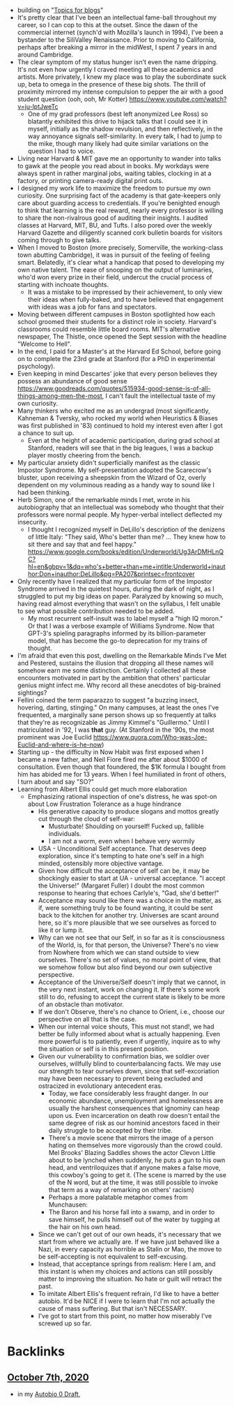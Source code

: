 - building on "[Topics for blogs](<Topics for blogs.md>)"
- It's pretty clear that I've been an intellectual fame-ball throughout my career, so I can cop to this at the outset. Since the dawn of the commercial internet (synch'd with Mozilla's launch in 1994), I've been a bystander to the SiliValley Renaissance. Prior to moving to California, perhaps after breaking a mirror in the midWest, I spent 7 years in and around Cambridge.
- The clear symptom of my status hunger isn't even the name dripping. It's not even how urgently I craved meeting all these academics and artists. More privately, I knew my place was to play the subordinate suck up, beta to omega in the presence of these big shots. The thrill of proximity mirrored my intense compulsion to pepper the air with a good student question (ooh, ooh, Mr Kotter) https://www.youtube.com/watch?v=ju-lptJweTc
    - One of my grad professors (best left anonymized Lee Ross) so blatantly exhibited this drive to hijack talks that I could see it in myself, initially as the shadow revulsion, and then reflectively, in the way annoyance signals self-similarity. In every talk, I had to jump to the mike, though many likely had quite similar variations on the question I had to voice.
- Living near Harvard & MIT gave me an opportunity to wander into talks to gawk at the people you read about in books. My workdays were always spent in rather marginal jobs, waiting tables, clocking in at a factory, or printing camera-ready digital print outs. 
- I designed my work life to maximize the freedom to pursue my own curiosity. One surprising fact of the academy is that gate-keepers only care about guarding access to credentials. If you're benighted enough to think that learning is the real reward, nearly every professor is willing to share the non-rivalrous good of auditing their insights. I audited classes at Harvard, MIT, BU, and Tufts. I also pored over the weekly Harvard Gazette and diligently scanned cork bulletin boards for visitors coming through to give talks. 
- When I moved to Boston (more precisely, Somerville, the working-class town abutting Cambridge), it was in pursuit of the feeling of feeling smart. Belatedly, it's clear what a handicap that posed to developing my own native talent. The ease of snooping on the output of luminaries, who'd won every prize in their field, undercut the crucial process of starting with inchoate thoughts. 
    - It was a mistake to be impressed by their achievement, to only view their ideas when fully-baked, and to have believed that engagement with ideas was a job for fans and spectators. 
- Moving between different campuses in Boston spotlighted how each school groomed their students for a distinct role in society. Harvard's classrooms could resemble little board rooms. MIT's alternative newspaper, The Thistle, once opened the Sept session with the headline "Welcome to Hell".
- In the end, I paid for a Master's at the Harvard Ed School, before going on to complete the 23rd grade at Stanford (for a PhD in experimental psychology).
- Even keeping in mind Descartes' joke that every person believes they possess an abundance of good sense https://www.goodreads.com/quotes/515934-good-sense-is-of-all-things-among-men-the-most, I can't fault the intellectual taste of my own curiosity. 
- Many thinkers who excited me as an undergrad (most significantly, Kahneman & Tversky, who rocked my world when Heuristics & Biases was first published in '83) continued to hold my interest even after I got a chance to suit up. 
    - Even at the height of academic participation, during grad school at Stanford, readers will see that in the big leagues, I was a backup player mostly cheering from the bench. 
- My particular anxiety didn't superficially manifest as the classic Impostor Syndrome. My self-presentation adopted the Scarecrow's bluster, upon receiving a sheepskin from the Wizard of Oz, overly dependent on my voluminous reading as a handy way to sound like I had been thinking. 
- Herb Simon, one of the remarkable minds I met, wrote in his autobiography that an intellectual was somebody who thought that their professors were normal people. My hyper-verbal intellect deflected my insecurity. 
    - I thought I recognized myself in DeLillo's description of the denizens of little Italy: "They said, Who's better than me? ... They knew how to sit there and say that and feel happy." https://www.google.com/books/edition/Underworld/Ug3ArDMHLnQC?hl=en&gbpv=1&dq=who's+better+than+me+intitle:Underworld+inauthor:Don+inauthor:DeLillo&pg=PA207&printsec=frontcover
- Only recently have I realized that my particular form of the Impostor Syndrome arrived in the quietest hours, during the dark of night, as I struggled to put my big ideas on paper. Paralyzed by knowing so much, having read almost everything that wasn't on the syllabus, I felt unable to see what possible contribution needed to be added. 
    - My most recurrent self-insult was to label myself a "high IQ moron." Or that I was a verbose example of Williams Syndrome. Now that GPT-3's spieling paragraphs informed by its billion-parameter model, that has become the go-to deprecation for my trains of thought.
- I'm afraid that even this post, dwelling on the Remarkable Minds I've Met and Pestered, sustains the illusion that dropping all these names will somehow earn me some distinction. Certainly I collected all these encounters motivated in part by the ambition that others' particular genius might infect me. Why record all these anecdotes of big-brained sightings? 
- Fellini coined the term paparazzo to suggest "a buzzing insect, hovering, darting, stinging." On many campuses, at least the ones I've frequented, a marginally sane person shows up so frequently at talks that they're as recognizable as Jimmy Kimmel's "Guillermo." Until I matriculated in '92, I was __that__ guy. (At Stanford in the '90s, the most prominent was Joe Euclid https://www.quora.com/Who-was-Joe-Euclid-and-where-is-he-now) 
- Starting up - the difficulty in Now Habit was first exposed when I became a new father, and Neil Fiore fired me after about $1000 of consultation. Even though that foundered, the $1K formula I bought from him has abided me for 13 years. When I feel humiliated in front of others, I turn about and say "SO?"
- Learning from Albert Ellis could get much more elaboration
    - Emphasizing rational inspection of one's distress, he was spot-on about Low Frustration Tolerance as a huge hindrance
        - His generative capacity to produce slogans and mottos greatly cut through the cloud of self-war:
            - Musturbate! Shoulding on yourself! Fucked up, fallible individuals. 
            - I am not a worm, even when I behave very wormily
        - USA - Unconditional Self acceptance. That deserves deep exploration, since it's tempting to hate one's self in a high minded, ostensibly more objective vantage.
        - Given how difficult the acceptance of self can be, it may be shockingly easier to start at UA - universal acceptance. "I accept the Universe!" (Margaret Fuller)  I doubt the most common response to hearing that echoes Carlyle's, "Gad, she'd better!" 
        - Acceptance may sound like there was a choice in the matter, as if, were something truly to be found wanting, it could be sent back to the kitchen for another try. Universes are scant around here, so it's more plausible that we see ourselves as forced to like it or lump it.
        - Why can we not see that our Self, in so far as it is consciousness of the World, is, for that person, the Universe? There's no view from Nowhere from which we can stand outside to view ourselves. There's no set of values, no moral point of view, that we somehow follow but also find beyond our own subjective perspective.
        - Acceptance of the Universe/Self doesn't imply that we cannot, in the very next instant, work on changing it. If there's some work still to do, refusing to accept the current state is likely to be more of an obstacle than motivator. 
        - If we don't Observe, there's no chance to Orient, i.e., choose our perspective on all that is the case.
        - When our internal voice shouts, This must not stand!, we had better be fully informed about what is actually happening. Even more powerful is to patiently, even if urgently, inquire as to why the situation or self is in this present position. 
        - Given our vulnerability to confirmation bias, we soldier over ourselves, willfully blind to counterbalancing facts. We may use our strength to tear ourselves down, since that self-excoriation may have been necessary to prevent being excluded and ostracized in evolutionary antecedent eras. 
            - Today, we face considerably less fraught danger. In our economic abundance, unemployment and homelessness are usually the harshest consequences that ignominy can heap upon us. Even incarceration on death row doesn't entail the same degree of risk as our hominid ancestors faced in their daily struggle to be accepted by their tribe.
            - There's a movie scene that mirrors the image of a person hating on themselves more vigorously than the crowd could. Mel Brooks' Blazing Saddles shows the actor Clevon Little about to be lynched when suddenly, he puts a gun to his own head, and ventriloquizes that if anyone makes a false move, this cowboy's going to get it. (The scene is marred by the use of the N word, but at the time, it was still possible to invoke that term as a way of remarking on others' racism)
            - Perhaps a more palatable metaphor comes from Munchausen:
            - The Baron and his horse fall into a swamp, and in order to save himself, he pulls himself out of the water by tugging at the hair on his own head. 
        - Since we can't get out of our own heads, it's necessary that we start from where we actually are. If we have just behaved like a Nazi, in every capacity as horrible as Stalin or Mao, the move to be self-accepting is not equivalent to self-excusing. 
        - Instead, that acceptance springs from realism: Here I am, and this instant is when my choices and actions can still possibly matter to improving the situation. No hate or guilt will retract the past.
        - To imitate Albert Ellis's frequent refrain, I'd like to have a better autobio. It'd be NICE if I were to learn that I'm not actually the cause of mass suffering. But that isn't NECESSARY. 
        - I've got to start from this point, no matter how miserably I've screwed up so far.


# Backlinks
## [October 7th, 2020](<October 7th, 2020.md>)
- in my [Autobio 0 Draft](<Autobio 0 Draft.md>),

